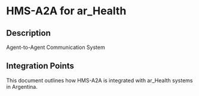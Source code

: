 # HMS-A2A for ar_Health

## Description

Agent-to-Agent Communication System

## Integration Points

This document outlines how HMS-A2A is integrated with ar_Health systems in Argentina.
